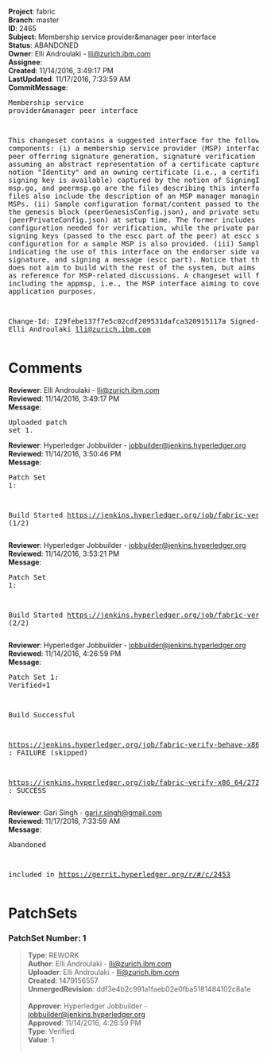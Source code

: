 <strong>Project</strong>: fabric<br><strong>Branch</strong>: master<br><strong>ID</strong>: 2465<br><strong>Subject</strong>: Membership service provider&manager peer interface<br><strong>Status</strong>: ABANDONED<br><strong>Owner</strong>: Elli Androulaki - lli@zurich.ibm.com<br><strong>Assignee</strong>:<br><strong>Created</strong>: 11/14/2016, 3:49:17 PM<br><strong>LastUpdated</strong>: 11/17/2016, 7:33:59 AM<br><strong>CommitMessage</strong>:<br><pre>Membership service provider&manager peer interface

This changeset contains a suggested interface for the following components:
(i) a membership service provider (MSP) interface for the peer offerring
signature generation, signature verification operations, assuming an abstract
representation of a certificate captured by the notion "Identity" and an
owning certificate (i.e., a certificate whos signing key is available)
captured by the notion of SigningIdentity. msp.go, and peermsp.go are the
files describing this interface. These files also include the description
of an MSP manager managing various MSPs.
(ii) Sample configuration format/content passed to the peer from the
genesis block (peerGenesisConfig.json), and private setup
(peerPrivateConfig.json) at setup time. The former includes MSPManager
configuration needed for verification, while the private part relates to
signing keys (passed to the escc part of the peer) at escc setup.
Sample configuration for a sample MSP is also provided.
(iii) Sample file
indicating the use of this interface on the endorser side validating a
signature, and signing a message (escc part). Notice that this changeset
does not aim to build with the rest of the system, but aims to be used as
reference for MSP-related discussions. A changeset will follow including
the appmsp, i.e., the MSP interface aiming to cover application purposes.

Change-Id: I29febe137f7e5c02cdf209531dafca320915117a
Signed-off-by: Elli Androulaki <lli@zurich.ibm.com>
</pre><h1>Comments</h1><strong>Reviewer</strong>: Elli Androulaki - lli@zurich.ibm.com<br><strong>Reviewed</strong>: 11/14/2016, 3:49:17 PM<br><strong>Message</strong>: <pre>Uploaded patch set 1.</pre><strong>Reviewer</strong>: Hyperledger Jobbuilder - jobbuilder@jenkins.hyperledger.org<br><strong>Reviewed</strong>: 11/14/2016, 3:50:46 PM<br><strong>Message</strong>: <pre>Patch Set 1:

Build Started https://jenkins.hyperledger.org/job/fabric-verify-behave-x86_64/1574/ (1/2)</pre><strong>Reviewer</strong>: Hyperledger Jobbuilder - jobbuilder@jenkins.hyperledger.org<br><strong>Reviewed</strong>: 11/14/2016, 3:53:21 PM<br><strong>Message</strong>: <pre>Patch Set 1:

Build Started https://jenkins.hyperledger.org/job/fabric-verify-x86_64/2728/ (2/2)</pre><strong>Reviewer</strong>: Hyperledger Jobbuilder - jobbuilder@jenkins.hyperledger.org<br><strong>Reviewed</strong>: 11/14/2016, 4:26:59 PM<br><strong>Message</strong>: <pre>Patch Set 1: Verified+1

Build Successful 

https://jenkins.hyperledger.org/job/fabric-verify-behave-x86_64/1574/ : FAILURE (skipped)

https://jenkins.hyperledger.org/job/fabric-verify-x86_64/2728/ : SUCCESS</pre><strong>Reviewer</strong>: Gari Singh - gari.r.singh@gmail.com<br><strong>Reviewed</strong>: 11/17/2016, 7:33:59 AM<br><strong>Message</strong>: <pre>Abandoned

included in https://gerrit.hyperledger.org/r/#/c/2453</pre><h1>PatchSets</h1><h3>PatchSet Number: 1</h3><blockquote><strong>Type</strong>: REWORK<br><strong>Author</strong>: Elli Androulaki - lli@zurich.ibm.com<br><strong>Uploader</strong>: Elli Androulaki - lli@zurich.ibm.com<br><strong>Created</strong>: 1479156557<br><strong>UnmergedRevision</strong>: ddf3e4b2c991a1faeb02e0fba5181484102c8a1e<br><br><strong>Approver</strong>: Hyperledger Jobbuilder - jobbuilder@jenkins.hyperledger.org<br><strong>Approved</strong>: 11/14/2016, 4:26:59 PM<br><strong>Type</strong>: Verified<br><strong>Value</strong>: 1<br><br></blockquote>